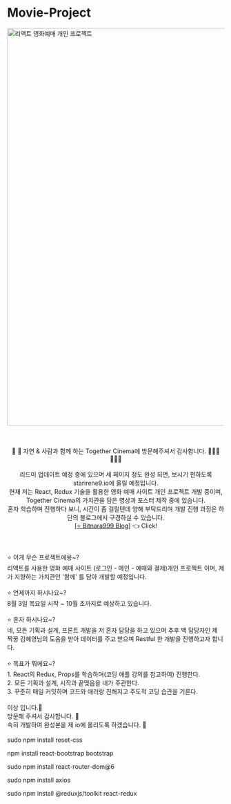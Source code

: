 # Movie-Project
<div>
<img width="921" alt="리액트 영화예매 개인 프로젝트" src="https://github.com/starirene9/React-Movie-Project/assets/126743003/b5457981-ac97-4c72-a571-3aebd672787a">
</div>
<br>
<br>
<p align="center">
 🍃 🌴 자연 & 사람과 함께 하는 Together Cinema에 방문해주셔서 감사합니다. 👨‍👩‍👦 🙆🏻‍♀️<br><br>
리드미 업데이트 예정 중에 있으며 세 페이지 정도 완성 되면, 보시기 편하도록 starirene9.io에 올릴 예정입니다.<br>
현재 저는 React, Redux 기술을 활용한 영화 예매 사이트 개인 프로젝트 개발 중이며, Together Cinema의 가치관을 담은 영상과 포스터 제작 중에 있습니다.<br>
혼자 학습하며 진행하다 보니, 시간이 좀 걸릴텐데 양해 부탁드리며 개발 진행 과정은 하단의 블로그에서 구경하실 수 있습니다. <br>
 <a href="https://bitnara999.com/%eb%a6%ac%ec%95%a1%ed%8a%b8%eb%a5%bc-%ec%82%ac%ec%9a%a9%ed%95%9c-%ec%98%81%ed%99%94-%ec%98%88%eb%a7%a4-%ec%82%ac%ec%9d%b4%ed%8a%b8-%ec%84%a4%ea%b3%84-%ec%8b%9c%ec%9e%91/" target="_blank">[⭐️ Bitnara999 Blog]</a>  👈 Click!
 </p>
<br>
<br>
⭐️ 이게 무슨 프로젝트에용~? <br>
리액트를 사용한 영화 예매 사이트 (로그인 - 메인 - 예매와 결제)개인 프로젝트 이며, 제가 지향하는 가치관인 '함께' 를 담아 개발할 예정입니다. <br>
<br>
⭐️ 언제까지 하시나요~? <br>
8월 3일 목요일 시작 ~ 10월 초까지로 예상하고 있습니다. <br>
<br>
⭐️ 혼자 하시나요~? <br>
네, 모든 기획과 설계, 프론트 개발을 저 혼자 담당을 하고 있으며 추후 백 담당자인 제 짝꿍 김혜영님의 도움을 받아 데이터를 주고 받으며 Restful 한 개발을 진행하고자 합니다. <br>
<br>
⭐️ 목표가 뭐에요~? <br>
1. React의 Redux, Props를 학습하며(코딩 애플 강의를 참고하여) 진행한다. <br>
2. 모든 기획과 설계, 시작과 끝맺음을 내가 주관한다. <br>
3. 꾸준히 매일 커밋하며 코드와 애러랑 친해지고 주도적 코딩 습관을 기른다.<br>
 <br>
이상 입니다.🩷 <br>
방문해 주셔서 감사합니다. 🩷 <br>
속히 개발하여 완성본을 제 io에 올리도록 하겠습니다. 🩷<br>
<br>
sudo npm install reset-css

npm install react-bootstrap bootstrap

sudo npm install react-router-dom@6

sudo npm install axios

sudo npm install @reduxjs/toolkit react-redux


